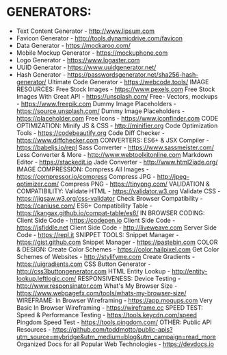# GENERATORS:
* Text Content Generator - http://www.lipsum.com
* Favicon Generator - http://tools.dynamicdrive.com/favicon
* Data Generator - https://mockaroo.com/
* Mobile Mockup Generator - https://mockuphone.com
* Logo Generator - https://www.logaster.com
* UUID Generator - https://www.uuidgenerator.net/
* Hash Generator - https://passwordsgenerator.net/sha256-hash-generator/
Ultimate Code Generator - https://webcode.tools/
IMAGE RESOURCES:
Free Stock Images - https://www.pexels.com
Free Stock Images With Great API - https://unsplash.com/
Free- Vectors, mockups - https://www.freepik.com
Dummy Image Placeholders - https://source.unsplash.com/
Dummy Image Placeholders - https://placeholder.com
Free Icons - https://www.iconfinder.com
CODE OPTIMIZATION:
Minify JS & CSS - http://minifier.org
Code Optimization Tools - https://codebeautify.org
Code Diff Checker - https://www.diffchecker.com
CONVERTERS:
ES6+ & JSX Compiler - https://babeljs.io/repl
Sass Converter - https://www.sassmeister.com/
Less Converter & More - http://www.webtoolkitonline.com
Markdown Editor - https://stackedit.io
Jade Converter - http://www.html2jade.org/
IMAGE COMPRESSION:
Compress All Images - https://compressor.io/compress
Compress JPG - http://jpeg-optimizer.com/
Compress PNG - https://tinypng.com/
VALIDATION & COMPATIBILITY:
Validate HTML - https://validator.w3.org
Validate CSS - https://jigsaw.w3.org/css-validator
Check Browser Compatibility - https://caniuse.com/
ES6+ Compatibility Table - https://kangax.github.io/compat-table/es6/
IN BROWSER CODING:
Client Side Code - https://codepen.io
Client Side Code - https://jsfiddle.net
Client Side Code - http://liveweave.com
Server Side Code - https://repl.it
SNIPPET TOOLS:
Snippet Manager - https://gist.github.com
Snippet Manager - https://pastebin.com
COLOR & DESIGN:
Create Color Schemes - https://color.hailpixel.com
Get Color Schemes of Websites - http://stylifyme.com
Create Gradients - https://uigradients.com
CSS Button Generator - http://css3buttongenerator.com
HTML Entity Lookup - http://entity-lookup.leftlogic.com/
RESPONSIVENESS:
Device Testing - http://www.responsinator.com
What's My Browser Size - https://www.webpagefx.com/tools/whats-my-browser-size/
WIREFRAME:
In Browser Wireframing - https://app.moqups.com
Very Basic In Browser Wireframing - https://wireframe.cc
SPEED TEST:
Speed & Performance Testing - https://tools.keycdn.com/speed
Pingdom Speed Test - https://tools.pingdom.com/
OTHER:
Public API Resources - https://github.com/toddmotto/public-apis?utm_source=mybridge&utm_medium=blog&utm_campaign=read_more
Organized Docs for all Popular Web Technologies - https://devdocs.io